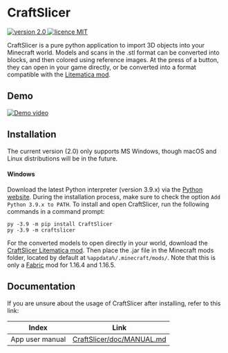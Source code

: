 # CraftSlicer

<p>
<a href="https://github.com/badges/shields/graphs/contributors">
        <img src="https://img.shields.io/badge/version-2.0-brightgreen" alt="version 2.0"/>
        <img src="https://img.shields.io/github/license/ThatAquarel/CraftSlicer" alt="licence MIT"/>
</a>
</p>

CraftSlicer is a pure python application to import 3D objects into your Minecraft world. Models and scans in the .stl
format can be converted into blocks, and then colored using reference images. At the press of a button, they can open in
your game directly, or be converted into a format compatible with
the [Litematica mod](https://github.com/maruohon/litematic).

## Demo

[![Demo video](https://img.youtube.com/vi/6yEyLwJS5qY/maxresdefault.jpg)](https://youtu.be/6yEyLwJS5qY)

## Installation

The current version (2.0) only supports MS Windows, though macOS and Linux distributions will be in the future.

#### Windows

Download the latest Python interpreter (version 3.9.x) via the [Python website](https://www.python.org/downloads/).
During the installation process, make sure to check the option `Add Python 3.9.x to PATH`. To install and open
CraftSlicer, run the following commands in a command prompt:

```shell
py -3.9 -m pip install CraftSlicer
py -3.9 -m craftslicer
```

For the converted models to open directly in your world, download
the [CraftSlicer Litematica mod](https://github.com/ThatAquarel/litematica/releases/). Then place the .jar file in the
Minecraft mods folder, located by default at `%appdata%/.minecraft/mods/`. Note that this is only
a [Fabric](https://fabricmc.net/) mod for 1.16.4 and 1.16.5.

## Documentation

If you are unsure about the usage of CraftSlicer after installing, refer to this link:

|Index          |Link                                                                                              |
|---------------|--------------------------------------------------------------------------------------------------|
|App user manual| [CraftSlicer/doc/MANUAL.md](https://github.com/ThatAquarel/CraftSlicer/blob/master/doc/MANUAL.md)|

